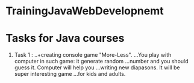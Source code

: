 # TrainingJavaWebDevelopnemt
Tasks for Java courses
=======================
1) Task 1 :
 ..+creating console game "More-Less".
  ...You play with computer in such game: it generate random
  ...number and you should guess it. Computer will help you 
  ...writing new diapasons. It will be super interesting game 
  ...for kids and adults.
